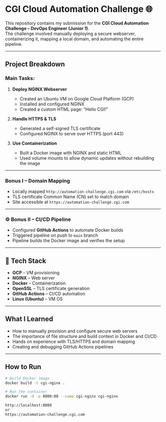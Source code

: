 # CGI Cloud Automation Challenge 🌐

This repository contains my submission for the **CGI Cloud Automation Challenge – DevOps Engineer (Junior 1)**.  
The challenge involved manually deploying a secure webserver, containerizing it, mapping a local domain, and automating the entire pipeline.

---

##  Project Breakdown

### Main Tasks:
1. **Deploy NGINX Webserver**
   - Created an Ubuntu VM on Google Cloud Platform (GCP)
   - Installed and configured NGINX
   - Created a custom HTML page: “Hello CGI!”

2. **Handle HTTPS & TLS**
   - Generated a self-signed TLS certificate
   - Configured NGINX to serve over HTTPS (port 443)

3. **Use Containerization**
   - Built a Docker image with NGINX and static HTML
   - Used volume mounts to allow dynamic updates without rebuilding the image

---

### Bonus I – Domain Mapping
- Locally mapped `http://automation-challenge.cgi.com` via `/etc/hosts`
- TLS certificate Common Name (CN) set to match domain
- Site accessible at `https://automation-challenge.cgi.com`

---

### ⚙️ Bonus II – CI/CD Pipeline
- Configured **GitHub Actions** to automate Docker builds
- Triggered pipeline on push to `main` branch
- Pipeline builds the Docker image and verifies the setup

---

## 🧰 Tech Stack

- **GCP** – VM provisioning
- **NGINX** – Web server
- **Docker** – Containerization
- **OpenSSL** – TLS certificate generation
- **GitHub Actions** – CI/CD automation
- **Linux (Ubuntu)** – VM OS


---

##  What I Learned

- How to manually provision and configure secure web servers
- The importance of file structure and build context in Docker and CI/CD
- Hands on experience with TLS/HTTPS and domain mapping
- Creating and debugging GitHub Actions pipelines

---

## How to Run

```bash
# Build Docker image
docker build -t cgi-nginx .

# Run the container
docker run -d -p 8080:80 --name cgi-nginx cgi-nginx

http://localhost:8080
or
https://automation-challenge.cgi.com 
